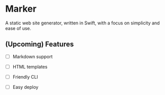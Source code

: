 # Marker

A static web site generator, written in Swift, with a focus on simplicity and ease of use.

## (Upcoming) Features

- [ ] Markdown support
- [ ] HTML templates
- [ ] Friendly CLI
- [ ] Easy deploy

